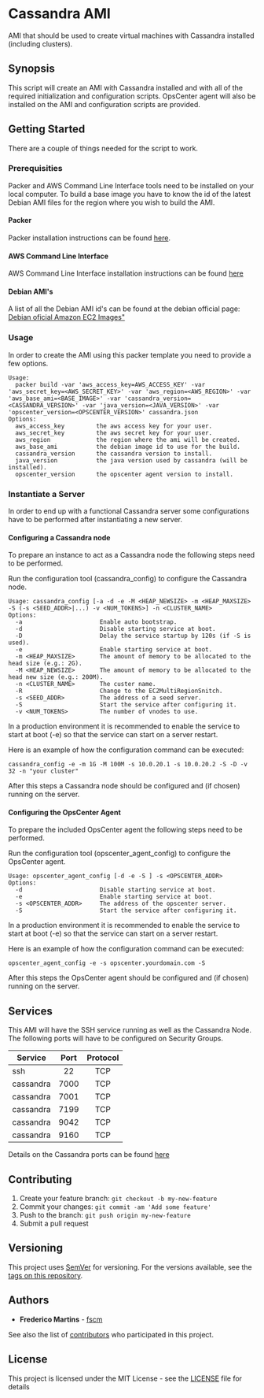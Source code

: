 # Cassandra AMI

AMI that should be used to create virtual machines with Cassandra installed
(including clusters).

## Synopsis

This script will create an AMI with Cassandra installed and with all of the
required initialization and configuration scripts.
OpsCenter agent will also be installed on the AMI and configuration scripts
are provided.

## Getting Started

There are a couple of things needed for the script to work.

### Prerequisities

Packer and AWS Command Line Interface tools need to be installed on your
local computer.
To build a base image you have to know the id of the latest Debian AMI files
for the region where you wish to build the AMI.

#### Packer

Packer installation instructions can be found [here](https://www.packer.io/docs/installation.html).

#### AWS Command Line Interface

AWS Command Line Interface installation instructions can be found [here](http://docs.aws.amazon.com/cli/latest/userguide/installing.html)

#### Debian AMI's

A list of all the Debian AMI id's can be found at the debian official page:
[Debian oficial Amazon EC2 Images"](https://wiki.debian.org/Cloud/AmazonEC2Image/)

### Usage

In order to create the AMI using this packer template you need to provide a
few options.

```
Usage:
  packer build -var 'aws_access_key=AWS_ACCESS_KEY' -var 'aws_secret_key=<AWS_SECRET_KEY>' -var 'aws_region=<AWS_REGION>' -var 'aws_base_ami=<BASE_IMAGE>' -var 'cassandra_version=<CASSANDRA_VERSION>' -var 'java_version=<JAVA_VERSION>' -var 'opscenter_version=<OPSCENTER_VERSION>' cassandra.json
Options:
  aws_access_key         the aws access key for your user.
  aws_secret_key         the aws secret key for your user.
  aws_region             the region where the ami will be created.
  aws_base_ami           the debian image id to use for the build.
  cassandra_version      the cassandra version to install.
  java_version           the java version used by cassandra (will be installed).
  opscenter_version      the opscenter agent version to install.
```

### Instantiate a Server

In order to end up with a functional Cassandra server some configurations have
to be performed after instantiating a new server.

#### Configuring a Cassandra node

To prepare an instance to act as a Cassandra node the following steps need to
be performed.

Run the configuration tool (cassandra_config) to configure the Cassandra node.

```
Usage: cassandra_config [-a -d -e -M <HEAP_NEWSIZE> -m <HEAP_MAXSIZE> -S (-s <SEED_ADDR>|...) -v <NUM_TOKENS>] -n <CLUSTER_NAME>
Options:
  -a                      Enable auto bootstrap.
  -d                      Disable starting service at boot.
  -D                      Delay the service startup by 120s (if -S is used).
  -e                      Enable starting service at boot.
  -m <HEAP_MAXSIZE>       The amount of memory to be allocated to the head size (e.g.: 2G).
  -M <HEAP_NEWSIZE>       The amount of memory to be allocated to the head new size (e.g.: 200M).
  -n <CLUSTER_NAME>       The custer name.
  -R                      Change to the EC2MultiRegionSnitch.
  -s <SEED_ADDR>          The address of a seed server.
  -S                      Start the service after configuring it.
  -v <NUM_TOKENS>         The number of vnodes to use.
```

In a production environment it is recommended to enable the service to start
at boot (-e) so that the service can start on a server restart.

Here is an example of how the configuration command can be executed:

```
cassandra_config -e -m 1G -M 100M -s 10.0.20.1 -s 10.0.20.2 -S -D -v 32 -n "your cluster"
```

After this steps a Cassandra node should be configured and (if chosen) running
on the server.

#### Configuring the OpsCenter Agent

To prepare the included OpsCenter agent the following steps need to be
performed.

Run the configuration tool (opscenter_agent_config) to configure the OpsCenter
agent.

```
Usage: opscenter_agent_config [-d -e -S ] -s <OPSCENTER_ADDR>
Options:
  -d                      Disable starting service at boot.
  -e                      Enable starting service at boot.
  -s <OPSCENTER_ADDR>     The address of the opscenter server.
  -S                      Start the service after configuring it.
```

In a production environment it is recommended to enable the service to start
at boot (-e) so that the service can start on a server restart.

Here is an example of how the configuration command can be executed:

```
opscenter_agent_config -e -s opscenter.yourdomain.com -S
```

After this steps the OpsCenter agent should be configured and (if chosen)
running on the server.

## Services

This AMI will have the SSH service running as well as the Cassandra Node. The
following ports will have to be configured on Security Groups.

| Service   | Port   | Protocol |
|-----------|:------:|:--------:|
| ssh       |   22   |    TCP   |
| cassandra |  7000  |    TCP   |
| cassandra |  7001  |    TCP   |
| cassandra |  7199  |    TCP   |
| cassandra |  9042  |    TCP   |
| cassandra |  9160  |    TCP   |

Details on the Cassandra ports can be found [here](https://docs.datastax.com/en/cassandra/2.0/cassandra/security/secureFireWall_r.html)

## Contributing

1. Create your feature branch: `git checkout -b my-new-feature`
2. Commit your changes: `git commit -am 'Add some feature'`
3. Push to the branch: `git push origin my-new-feature`
4. Submit a pull request

## Versioning

This project uses [SemVer](http://semver.org/) for versioning. For the versions
available, see the [tags on this repository](https://github.com/fscm/packer-templates/tags).

## Authors

* **Frederico Martins** - [fscm](https://github.com/fscm)

See also the list of [contributors](https://github.com/fscm/packer-templates/contributors)
who participated in this project.

## License

This project is licensed under the MIT License - see the [LICENSE](https://github.com/fscm/packer-templates/blob/master/LICENSE)
file for details
